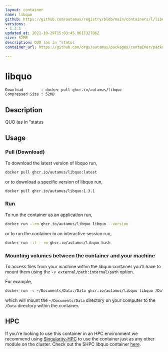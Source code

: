 ```yaml
---
layout: container
name: libquo
github: https://github.com/autamus/registry/blob/main/containers/l/libquo/spack.yaml
versions:
- 1.3.1
updated_at: 2021-10-29T15:03:45.061732786Z
size: 52MB
description: QUO (as in "status
container_url: https://github.com/orgs/autamus/packages/container/package/libquo

---
```

# libquo
```bash 
Download        : docker pull ghcr.io/autamus/libquo
Compressed Size : 52MB
```

## Description
QUO (as in "status

## Usage
### Pull (Download)
To download the latest version of libquo run,

```bash
docker pull ghcr.io/autamus/libquo:latest
```

or to download a specific version of libquo run,

```bash
docker pull ghcr.io/autamus/libquo:1.3.1
```
### Run
To run the container as an application run,
```bash
docker run --rm ghcr.io/autamus/libquo libquo --version
```

or to run the container in an interactive session run,
```bash
docker run -it --rm ghcr.io/autamus/libquo bash
```

### Mounting volumes between the container and your machine
To access files from your machine within the libquo container you'll have to mount them using the `-v external/path:internal/path` option.

For example,
```bash
docker run -v ~/Documents/Data:/Data ghcr.io/autamus/libquo libquo /Data/myData.csv
```
which will mount the `~/Documents/Data` directory on your computer to the `/Data` directory within the container.

## HPC
If you're looking to use this container in an HPC environment we recommend using [Singularity-HPC](https://singularity-hpc.readthedocs.io) to use the container just as any other module on the cluster. Check out the SHPC libquo container [here](https://singularityhub.github.io/singularity-hpc/r/ghcr.io-autamus-libquo/).